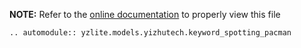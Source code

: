 __NOTE:__ Refer to the [online documentation](https://github.com/ReRAM-Labs/yzlite) to properly view this file

```{eval-rst}
.. automodule:: yzlite.models.yizhutech.keyword_spotting_pacman
```
